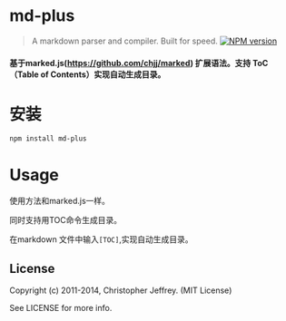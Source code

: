 # md-plus
> A markdown parser and compiler. Built for speed.
[![NPM version][npm-image]][npm-url]

[npm-image]: https://img.shields.io/npm/v/md-plus.svg
[npm-url]: https://www.npmjs.com/package/md-plus

#### 基于marked.js(https://github.com/chjj/marked) 扩展语法。支持 ToC（Table of Contents）实现自动生成目录。

# 安装
```
npm install md-plus
```
# Usage
使用方法和marked.js一样。

同时支持用TOC命令生成目录。

在markdown 文件中输入```[TOC]```,实现自动生成目录。

## License

Copyright (c) 2011-2014, Christopher Jeffrey. (MIT License)

See LICENSE for more info.

